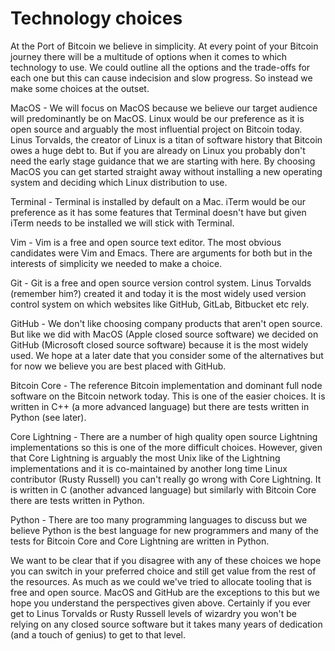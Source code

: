 # Technology choices

At the Port of Bitcoin we believe in simplicity. At every point of your Bitcoin journey there will be a multitude of options when it comes to which technology to use. We could outline all the options and the trade-offs for each one but this can cause indecision and slow progress. So instead we make some choices at the outset.

MacOS - We will focus on MacOS because we believe our target audience will predominantly be on MacOS. Linux would be our preference as it is open source and arguably the most influential project on Bitcoin today. Linus Torvalds, the creator of Linux is a titan of software history that Bitcoin owes a huge debt to. But if you are already on Linux you probably don't need the early stage guidance that we are starting with here. By choosing MacOS you can get started straight away without installing a
new operating system and deciding which Linux distribution to use.

Terminal - Terminal is installed by default on a Mac. iTerm would be our preference as it has some features that Terminal doesn't have but given iTerm needs to be installed we will stick with Terminal.

Vim - Vim is a free and open source text editor. The most obvious candidates were Vim and Emacs. There are arguments for both but in the interests of simplicity we needed to make a choice. 

Git - Git is a free and open source version control system. Linus Torvalds (remember him?) created it and today it is the most widely used version control system on which websites like GitHub, GitLab, Bitbucket etc rely.

GitHub - We don't like choosing company products that aren't open source. But like we did with MacOS (Apple closed source software) we decided on GitHub (Microsoft closed source software) because it is the most widely used. We hope at a later date that you consider some of the alternatives but for now we believe you are best placed with GitHub.

Bitcoin Core - The reference Bitcoin implementation and dominant full node software on the Bitcoin network today. This is one of the easier choices. It is written in C++ (a more advanced language) but there are tests written in Python (see later).

Core Lightning - There are a number of high quality open source Lightning implementations so this is one of the more difficult choices. However, given that Core Lightning is arguably the most Unix like of the Lightning implementations and it is co-maintained by another long time Linux contributor (Rusty Russell) you can't really go wrong with Core Lightning. It is written in C (another advanced language) but similarly with Bitcoin Core there are tests written in Python. 

Python - There are too many programming languages to discuss but we believe Python is the best language for new programmers and many of the tests for Bitcoin Core and Core Lightning are written in Python.

We want to be clear that if you disagree with any of these choices we hope you can switch in your preferred choice and still get value from the rest of the resources. As much as we could we've tried to allocate tooling that is free and open source. MacOS and GitHub are the exceptions to this but we hope you understand the perspectives given above. Certainly if you ever get to Linus Torvalds or Rusty Russell levels of wizardry you won't be relying on any closed source software
but it takes many years of dedication (and a touch of genius) to get to that level.
